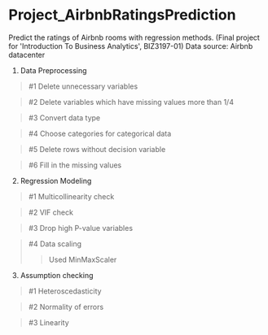 # Project_AirbnbRatingsPrediction
Predict the ratings of Airbnb rooms with regression methods.   (Final project for 'Introduction To Business Analytics', BIZ3197-01)
Data source: Airbnb datacenter 

1. Data Preprocessing
>#1 Delete unnecessary variables

>#2 Delete variables which have missing values more than 1/4

>#3 Convert data type

>#4 Choose categories for categorical data

>#5 Delete rows without decision variable

>#6 Fill in the missing values


2. Regression Modeling
>#1 Multicollinearity check

>#2 VIF check

>#3 Drop high P-value variables

>#4 Data scaling
>> Used MinMaxScaler
  
3. Assumption checking
>#1 Heteroscedasticity
 
>#2 Normality of errors
 
>#3 Linearity
  
